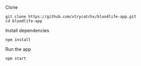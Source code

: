 Clone
```
git clone https://github.com/xtrycatchx/bloodlife-app.git
cd bloodlife-app
```
Install dependencies
```
npm install
```

Run the app
```
npm start
```
